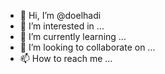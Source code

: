 - 👋 Hi, I’m @doelhadi
- 👀 I’m interested in ...
- 🌱 I’m currently learning ...
- 💞️ I’m looking to collaborate on ...
- 📫 How to reach me ...

<!---
doelhadi/doelhadi is a ✨ special ✨ repository because its `README.md` (this file) appears on your GitHub profile.
You can click the Preview link to take a look at your changes.
--->
